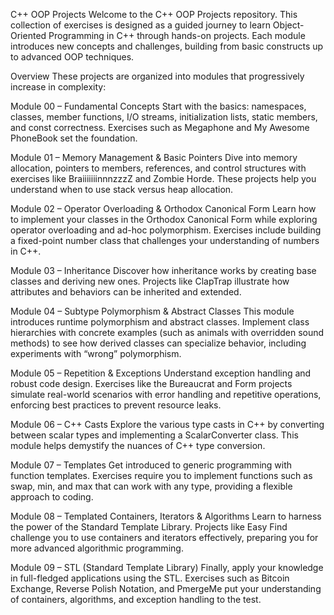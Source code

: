 C++ OOP Projects
Welcome to the C++ OOP Projects repository. This collection of exercises is designed as a guided journey to learn Object-Oriented Programming in C++ through hands-on projects. Each module introduces new concepts and challenges, building from basic constructs up to advanced OOP techniques.

Overview
These projects are organized into modules that progressively increase in complexity:

Module 00 – Fundamental Concepts
Start with the basics: namespaces, classes, member functions, I/O streams, initialization lists, static members, and const correctness. Exercises such as Megaphone and My Awesome PhoneBook set the foundation.

Module 01 – Memory Management & Basic Pointers
Dive into memory allocation, pointers to members, references, and control structures with exercises like BraiiiiiiinnnzzzZ and Zombie Horde. These projects help you understand when to use stack versus heap allocation.

Module 02 – Operator Overloading & Orthodox Canonical Form
Learn how to implement your classes in the Orthodox Canonical Form while exploring operator overloading and ad-hoc polymorphism. Exercises include building a fixed-point number class that challenges your understanding of numbers in C++.

Module 03 – Inheritance
Discover how inheritance works by creating base classes and deriving new ones. Projects like ClapTrap illustrate how attributes and behaviors can be inherited and extended.

Module 04 – Subtype Polymorphism & Abstract Classes
This module introduces runtime polymorphism and abstract classes. Implement class hierarchies with concrete examples (such as animals with overridden sound methods) to see how derived classes can specialize behavior, including experiments with “wrong” polymorphism.

Module 05 – Repetition & Exceptions
Understand exception handling and robust code design. Exercises like the Bureaucrat and Form projects simulate real-world scenarios with error handling and repetitive operations, enforcing best practices to prevent resource leaks.

Module 06 – C++ Casts
Explore the various type casts in C++ by converting between scalar types and implementing a ScalarConverter class. This module helps demystify the nuances of C++ type conversion.

Module 07 – Templates
Get introduced to generic programming with function templates. Exercises require you to implement functions such as swap, min, and max that can work with any type, providing a flexible approach to coding.

Module 08 – Templated Containers, Iterators & Algorithms
Learn to harness the power of the Standard Template Library. Projects like Easy Find challenge you to use containers and iterators effectively, preparing you for more advanced algorithmic programming.

Module 09 – STL (Standard Template Library)
Finally, apply your knowledge in full-fledged applications using the STL. Exercises such as Bitcoin Exchange, Reverse Polish Notation, and PmergeMe put your understanding of containers, algorithms, and exception handling to the test.

